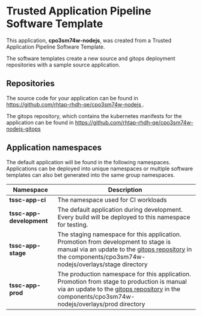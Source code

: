 # Trusted Application Pipeline Software Template

This application, **cpo3sm74w-nodejs**, was created from a Trusted Application Pipeline Software Template.

The software templates create a new source and gitops deployment repositories with a sample source application. 

## Repositories

The source code for your application can be found in [https://github.com/rhtap-rhdh-qe/cpo3sm74w-nodejs ](https://github.com/rhtap-rhdh-qe/cpo3sm74w-nodejs ).
 
The gitops repository, which contains the kubernetes manifests for the application can be found in 
[https://github.com/rhtap-rhdh-qe/cpo3sm74w-nodejs-gitops ](https://github.com/rhtap-rhdh-qe/cpo3sm74w-nodejs-gitops ) 

## Application namespaces 

The default application will be found in the following namespaces. Applications can be deployed into unique namespaces or multiple software templates can also bet generated into the same group namespaces.  

|  Namespace   |  Description   |  
| -------- | -------- |
| **tssc-app-ci** | The namespace used for CI workloads |
| **tssc-app-development** | The default application during development. Every build will be deployed to this namespace for testing. |
| **tssc-app-stage** | The staging namespace for this application. Promotion from development to stage is manual via an update to the [gitops repository](https://github.com/rhtap-rhdh-qe/cpo3sm74w-nodejs-gitops ) in the components/cpo3sm74w-nodejs/overlays/stage directory |
| **tssc-app-prod** | The production namespace for this application. Promotion from stage to production is manual via an update to the [gitops repository](https://github.com/rhtap-rhdh-qe/cpo3sm74w-nodejs-gitops ) in the components/cpo3sm74w-nodejs/overlays/prod directory |